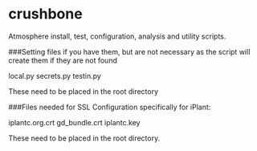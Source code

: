 crushbone
=========

Atmosphere install, test, configuration, analysis and utility scripts.


###Setting files if you have them, but are not necessary as the script will create them if they are not found

local.py
secrets.py
testin.py

These need to be placed in the root directory 

###Files needed for SSL Configuration specifically for iPlant:

iplantc.org.crt
gd_bundle.crt
iplantc.key

These need to be placed in the root directory.
